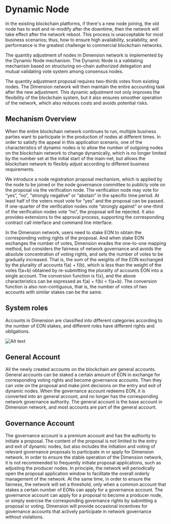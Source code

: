# Dynamic Node  

In the existing blockchain platforms, if there's a new node joining, the old node has to wait and re-modify after the downtime, then the network will take effect after the network reboot. This process is unacceptable for most business scenarios; thus, how to ensure high availability, scalability, and performance is the greatest challenge to commercial blockchain networks.

The quantity adjustment of nodes in Dimension network is implemented by the Dynamic Node mechanism. The Dynamic Node is a validating mechanism based on structuring on-chain authorized delegation and mutual validating vote system among consensus nodes.

The quantity adjustment proposal requires two-thirds votes from existing nodes. The Dimension network will then maintain the entire accounting task after the new adjustment. This dynamic adjustment not only improves the flexibility of the blockchain system, but it also ensures smoother operation of the network, which also reduces costs and avoids potential risks.

## Mechanism Overview

When the entire blockchain network continues to run, multiple business parties want to participate in the production of nodes at different times. In order to satisfy the appeal in this application scenario, one of the characteristics of dynamic nodes is to allow the number of outgoing nodes on the blockchain network to change dynamically, which is no longer limited by the number set at the initial start of the main-net, but allows the blockchain network to flexibly adjust according to different business requirements.

We introduce a node registration proposal mechanism, which is applied by the node to be joined or the node governance committee to publicly vote on the proposal via the verification node. The verification node may vote for “yes”, “no”, “strongly negative” or “abstain” in the specific time period. At least half of the voters must vote for “yes” and the proposal can be passed. If one-quarter of the verification nodes vote “strongly against” or one-third of the verification nodes vote “no”, the proposal will be rejected. It also provides extensions to the approval process, supporting the corresponding contract call interface and command line interface.

In the Dimension network, users need to stake EON to obtain the corresponding voting rights of the proposal. And when stake EON exchanges the number of votes, Dimension evades the one-to-one mapping method, but considers the fairness of network governance and avoids the absolute concentration of voting rights, and sets the number of votes to be gradually increased. That is, the sum of the weights of the EON exchanged by the plurality of accounts f(a) + f(b), which is less than the weight of the votes f(a+b) obtained by re-submitting the plurality of accounts EON into a single account. The conversion function is f(x), and the above characteristics can be expressed as f(a) + f(b) < f(a+b). The conversion function is also non-contiguous, that is, the number of votes of two accounts with similar stakes can be the same.

## System roles

Accounts in Dimension are classified into different categories according to the number of EON stakes, and different roles have different rights and obligations.

![Alt text](https://github.com/dimensionofficial/C.H.A.O.S./blob/master/Pic/DynamicNode-system%20roles.png)

## General Account

All the newly created accounts on the blockchain are general accounts. General accounts can be staked a certain amount of EON in exchange for corresponding voting rights and become governance accounts. Then they can vote on the proposal and make joint decisions on the entry and exit of dynamic nodes. When the governance account redeems EON, it is converted into an general account, and no longer has the corresponding network governance authority. The general account is the base account in Dimension network, and most accounts are part of the general account.

## Governance Account

The governance account is a premium account and has the authority to initiate a proposal. The content of the proposal is not limited to the entry and exit of dynamic nodes, but also includes the initiation and voting of relevant governance proposals to participate in or apply for Dimension network. In order to ensure the stable operation of the Dimension network, it is not recommended to frequently initiate proposal applications, such as adjusting the producer nodes. In principle, the network will periodically open the proposal application window to facilitate the overall orderly management of the network. At the same time, in order to ensure the fairness, the network will set a threshold, only when a common account that stakes a certain number of EONs can apply for a governance account. The governance account can apply for a proposal to become a producer node, or simply exercise the corresponding governance rights by submitting a proposal or voting. Dimension will provide occasional incentives for governance accounts that actively participate in network governance without violations.
